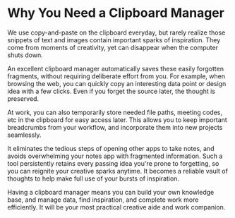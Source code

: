 # Why You Need a Clipboard Manager

We use copy-and-paste on the clipboard everyday, but rarely realize those snippets of text and images contain important sparks of inspiration. They come from moments of creativity, yet can disappear when the computer shuts down.

An excellent clipboard manager automatically saves these easily forgotten fragments, without requiring deliberate effort from you. For example, when browsing the web, you can quickly copy an interesting data point or design idea with a few clicks. Even if you forget the source later, the thought is preserved.

At work, you can also temporarily store needed file paths, meeting codes, etc in the clipboard for easy access later. This allows you to keep important breadcrumbs from your workflow, and incorporate them into new projects seamlessly.

It eliminates the tedious steps of opening other apps to take notes, and avoids overwhelming your notes app with fragmented information. Such a tool persistently retains every passing idea you're prone to forgetting, so you can reignite your creative sparks anytime. It becomes a reliable vault of thoughts to help make full use of your bursts of inspiration.

Having a clipboard manager means you can build your own knowledge base, and manage data, find inspiration, and complete work more efficiently. It will be your most practical creative aide and work companion.